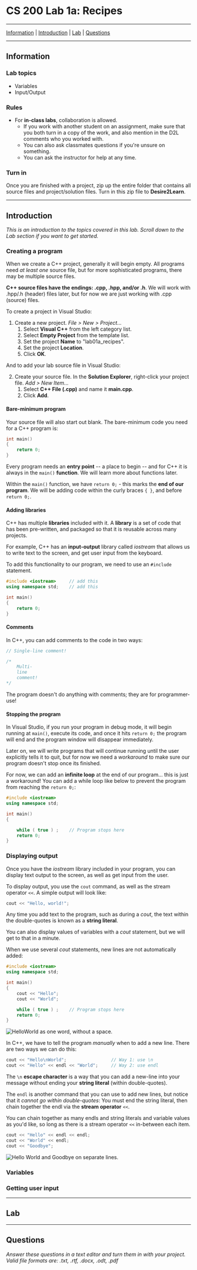 # CS 200 Lab 1a: Recipes

---

[Information](#information) | [Introduction](#introduction) | [Lab](#lab) | [Questions](#questions)

---

## Information

### Lab topics

* Variables
* Input/Output

### Rules

* For **in-class labs**, collaboration is allowed.
    * If you work with another student on an assignment, make sure that you both
    turn in a copy of the work, and also mention in the D2L comments who you worked with.
    * You can also ask classmates questions if you're unsure on something.
    * You can ask the instructor for help at any time.

### Turn in

Once you are finished with a project, zip up the entire folder that contains
all source files and project/solution files. Turn in this zip file to **Desire2Learn**.

---

## Introduction

*This is an introduction to the topics covered in this lab. Scroll down
to the *Lab* section if you want to get started.*

### Creating a program

When we create a C++ project, generally it will begin empty. All programs
need *at least one* source file, but for more sophisticated programs,
there may be multiple source files.

**C++ source files have the endings: .cpp, .hpp, and/or .h**. We will work
with .hpp/.h (header) files later, but for now we are just working with
.cpp (source) files.

To create a project in Visual Studio:

1. Create a new project. *File > New > Project...*
    1. Select **Visual C++** from the left category list.
    2. Select **Empty Project** from the template list.
    3. Set the project **Name** to "lab01a_recipes".
    4. Set the project **Location**.
    5. Click **OK**.

And to add your lab source file in Visual Studio:

2. Create your source file. In the **Solution Explorer**, right-click your project file. *Add > New Item...*
    1. Select **C++ File (.cpp)** and name it **main.cpp**.
    2. Click **Add**.

#### Bare-minimum program

Your source file will also start out blank. The bare-minimum code you need
for a C++ program is:

```c++
int main()
{
    return 0;
}
```

Every program needs an **entry point** -- a place to begin -- and for C++
it is always in the ```main()``` **function**. We will learn more about
functions later.

Within the ```main()``` function, we have ```return 0;``` - this marks
the **end of our program**. We will be adding code within the curly braces ```{ }```,
and before ```return 0;```.

#### Adding libraries

C++ has multiple **libraries** included with it. A **library** is a set of code
that has been pre-written, and packaged so that it is reusable across many projects.

For example, C++ has an **input-output** library called *iostream* that allows
us to write text to the screen, and get user input from the keyboard.

To add this functionality to our program, we need to use an ```#include``` statement.

```c++
#include <iostream>     // add this
using namespace std;    // add this

int main()
{
    return 0;
}
```

#### Comments

In C++, you can add comments to the code in two ways:

```c++
// Single-line comment!
```

```c++
/*
    Multi-
    line
    comment!
*/
```

The program doesn't do anything with comments; they are for programmer-use!

#### Stopping the program

In Visual Studio, if you run your program in debug mode, it will begin running at ```main()```,
execute its code, and once it hits ```return 0;``` the program will end and the
program window will disappear immediately.

Later on, we will write programs that will continue running until the user explicitly tells it to quit,
but for now we need a *workaround* to make sure our program doesn't stop once its finished.

For now, we can add an **infinite loop** at the end of our program... this is just a workaround!
You can add a while loop like below to prevent the program from reaching the ```return 0;```:

```c++
#include <iostream>
using namespace std;

int main()
{

    while ( true ) ;    // Program stops here
    return 0;
}
```

### Displaying output

Once you have the *iostream* library included in your program, you can
display text output to the screen, as well as get input from the user.

To display output, you use the ```cout``` command, as well as the stream
operator ```<<```. A simple output will look like:

```c++
cout << "Hello, world!";
```

Any time you add text to the program, such as during a *cout*, the
text within the double-quotes is known as a **string literal**.

You can also display values of variables with a *cout* statement,
but we will get to that in a minute.

When we use several *cout* statements, new lines are not automatically added:

```c++
#include <iostream>
using namespace std;

int main()
{
    cout << "Hello";
    cout << "World";

    while ( true ) ;    // Program stops here
    return 0;
}
```

![HelloWorld as one word, without a space.](images/lab01a_cout.png)

In C++, we have to tell the program *manually* when to add a new line.
There are two ways we can do this:

```c++
cout << "Hello\nWorld";                 // Way 1: use \n
cout << "Hello" << endl << "World";     // Way 2: use endl
```

The ```\n``` **escape character** is a way that you can add a new-line
into your message without ending your **string literal** (within double-quotes).

The ```endl``` is another command that you can use to add new lines,
but notice that it *cannot go within double-quotes*: You must end the
string literal, then chain together the endl via the **stream operator** ```<<```.

You can chain together as many endls and string literals and variable values
as you'd like, so long as there is a stream operator ```<<``` in-between each item.

```c++
cout << "Hello" << endl << endl;
cout << "World" << endl;
cout << "Goodbye";
```

![Hello World and Goodbye on separate lines.](images/lab01a_cout2.png)

### Variables

### Getting user input

---

## Lab



---

## Questions

*Answer these questions in a text editor and turn them in with your project.
Valid file formats are: .txt, .rtf, .docx, .odt, .pdf*



